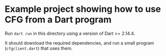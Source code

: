 # Example project showing how to use CFG from a Dart program

Run `dart run` in this directory using a version of Dart >= 2.14.4.

It should download the required dependencies, and run a small program (`cfgclient.dart`) that uses them.

